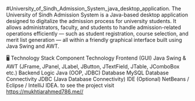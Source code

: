 #University_of_Sindh_Admission_System_java_desktop_application.
The University of Sindh Admission System is a Java-based desktop application designed to digitalize the admission process for university students.
It allows administrators, faculty, and students to handle admission-related operations efficiently — such as student registration, course selection, and merit list generation — all within a friendly graphical interface built using Java Swing and AWT.

🖥️ Technology Stack
Component	Technology
Frontend (GUI)	Java Swing & AWT (JFrame, JPanel, JLabel, JButton, JTextField, JTable, JComboBox etc.)
Backend Logic	Java (OOP, JDBC)
Database	MySQL
Database Connectivity	JDBC (Java Database Connectivity)
IDE (Optional)	NetBeans / Eclipse / IntelliJ IDEA. 
to see the project visit https://mukhtiarahmed786.me//
